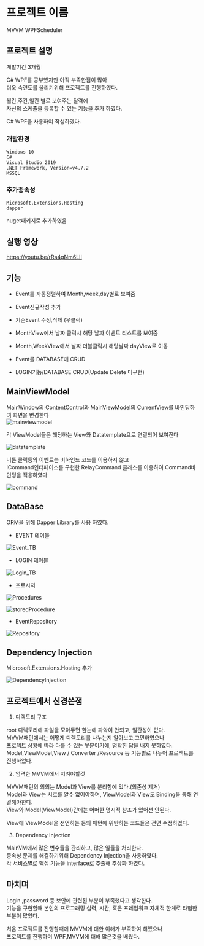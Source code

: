 # 프로젝트 이름
MVVM WPFScheduler

## 프로젝트 설명
개발기간 3개월   

C# WPF를 공부했지만 아직 부족한점이 많아   
더욱 숙련도를 올리기위해 프로젝트를 진행하였다.   

월간,주간,일간 별로 보여주는 달력에   
자신의 스케쥴을 등록할 수 있는 기능을 추가 하였다.   

C# WPF을 사용하여 작성하였다.    

### 개발환경

```
Windows 10
C#
Visual Studio 2019
.NET Framework, Version=v4.7.2
MSSQL
```

### 추가종속성

```
Microsoft.Extensions.Hosting
dapper
```
nuget패키지로 추가하였음

## 실행 영상

https://youtu.be/rRa4gNm6LII   

## 기능

* Event를 자동정렬하여 Month,week,day별로 보여줌
* Event신규작성 추가
* 기존Event 수정,삭제 (우클릭)
* MonthView에서 날짜 클릭시 해당 날짜 이벤트 리스트를 보여줌
* Month,WeekView에서 날짜 더블클릭시 해당날짜 dayView로 이동

* Event를 DATABASE에 CRUD
* LOGIN기능/DATABASE CRUD(Update Delete 미구현)
## MainViewModel   

MainWindow의 ContentControl과  MainViewModel의 CurrentView를 바인딩하여 화면을 변경한다   
![mainviewmodel](https://user-images.githubusercontent.com/92092084/173569991-668fe099-5e73-4508-b281-9542e2391b67.png)   

각 ViewModel들은 해당하는 View와 Datatemplate으로 연결되어 보여진다  

![datatemplate](https://user-images.githubusercontent.com/92092084/173569986-97de50f5-1b35-4e90-a22e-375f88c272cb.png)    


버튼 클릭등의 이벤트는 비하인드 코드를 이용하지 않고   
ICommand인터페이스를 구현한 RelayCommand 클래스를 이용하여 Command바인딩을 적용하였다    


![command](https://user-images.githubusercontent.com/92092084/173570704-41d2b40e-09da-4785-b92c-507d8fd3013d.png)

## DataBase

ORM을 위해 Dapper Library를 사용 하였다.


* EVENT 테이블

![Event_TB](https://user-images.githubusercontent.com/92092084/172597827-29eebf78-1bab-416d-a1d6-f57cb822db94.png)


* LOGIN 테이블


![Login_TB](https://user-images.githubusercontent.com/92092084/172597829-73a028fa-e471-4e4b-8560-2a311eb85f79.png)


* 프로시저


![Procedures](https://user-images.githubusercontent.com/92092084/172597832-e3bd61db-405b-4cfc-900c-6841d83af11b.png)




![storedProcedure](https://user-images.githubusercontent.com/92092084/172597842-87f3516a-e7f5-42f8-8999-4ecfb7814c42.png)


* EventRepository



![Repository](https://user-images.githubusercontent.com/92092084/172597836-c9057421-a9c9-4239-8acf-7758e5f66eaa.png)

## Dependency Injection

Microsoft.Extensions.Hosting 추가

![DependencyInjection](https://user-images.githubusercontent.com/92092084/172597819-6ec6fda4-20bb-4a35-b07d-dd5f89c241bb.png)


## 프로젝트에서 신경쓴점

1. 디렉토리 구조   

  root 디렉토리에 파일을 모아두면 한눈에 파악이 안되고, 일관성이 없다.   
  MVVM패턴에서는 어떻게 디렉토리를 나누는지 알아보고,고민하였으나   
  프로젝트 상황에 따라 다를 수 있는 부분이기에, 명확한 답을 내지 못하였다.   
  Model,ViewModel,View / Converter /Resource 등 기능별로 나누어 프로젝트를 진행하였다.   

2. 엄격한 MVVM에서 지켜야할것   

  MVVM패턴의 의의는 Model과 View를 분리함에 있다.(의존성 제거)   
  Model과 View는 서로를 알수 없어야하며, ViewModel과 View도 Binding을 통해 연결해야한다.   
  View와 Model(ViewModel)간에는 어떠한 명시적 참조가 있어선 안된다.   

  View에 ViewModel을 선언하는 등의 패턴에 위반하는 코드들은 전면 수정하였다.   


3. Dependency Injection   

  MainVM에서 많은 변수들을 관리하고, 많은 일들을 처리한다.   
  종속성 문제를 해결하기위해 Dependency Injection을 사용하였다.   
  각 서비스별로 핵심 기능을 interface로 추출해 추상화 하였다.   


## 마치며

Login ,password 등 보안에 관련된 부분이 부족했다고 생각한다.   
기능을 구현할때 본인의 프로그래밍 실력, 시간, 혹은 프레임워크 자체적 한계로 타협한 부분이 많았다.   

처음 프로젝트를 진행할때에 MVVM에 대한 이해가 부족하여 해맸으나   
프로젝트를 진행하며 WPF,MVVM에 대해 많은것을 배웠다.   



